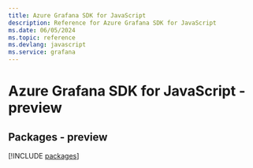 ```yaml
---
title: Azure Grafana SDK for JavaScript
description: Reference for Azure Grafana SDK for JavaScript
ms.date: 06/05/2024
ms.topic: reference
ms.devlang: javascript
ms.service: grafana
---
```

# Azure Grafana SDK for JavaScript - preview
## Packages - preview
[!INCLUDE [packages](grafana-index.md)]
